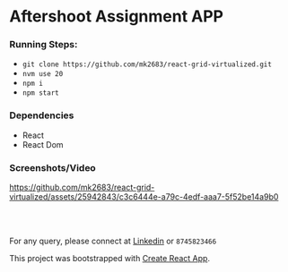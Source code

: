# Aftershoot Assignment APP

### Running Steps:

- `git clone https://github.com/mk2683/react-grid-virtualized.git`
- `nvm use 20`
- `npm i`
- `npm start`

### Dependencies

- React
- React Dom

### Screenshots/Video


https://github.com/mk2683/react-grid-virtualized/assets/25942843/c3c6444e-a79c-4edf-aaa7-5f52be14a9b0


<br />
<br />

For any query, please connect at [Linkedin](https://www.linkedin.com/in/mohit83/) or `8745823466`

This project was bootstrapped with [Create React App](https://github.com/facebook/create-react-app).
